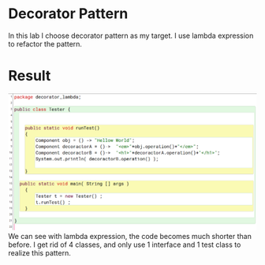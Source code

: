 # Decorator Pattern
In this lab I choose decorator pattern as my target. I use lambda expression to refactor the pattern.   
# Result
![Decorator pattern with Lambda expression](https://github.com/robert4213/cmpe202/blob/master/lab9/decorator_lambda/2019-04-07_211723.png)    
We can see with lambda expression, the code becomes much shorter than before. I get rid of 4 classes, and only use 1 interface and 1 test class to realize this pattern.
